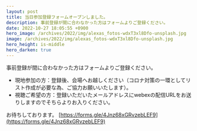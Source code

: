 ```yaml
---
layout: post
title: 当日参加登録フォームオープンしました。
description: 事前登録が間に合わなかった方はフォームよりご登録ください。
date: 2022-10-27 18:05:55 +0900
hero_image: /archives/2022/img/alexas_fotos-wdxT3xl8Dfo-unsplash.jpg
image: /archives/2022/img/alexas_fotos-wdxT3xl8Dfo-unsplash.jpg
hero_height: is-middle
hero_darken: true
---
```

事前登録が間に合わなかった方はフォームよりご登録ください。

 * 現地参加の方：登録後、会場へお越しください（コロナ対策の一環としてリスト作成が必要な為、ご協力お願いいたします）。
 * 視聴ご希望の方：登録いただいたメールアドレスにwebexの配信URLをお送りしますのでそちらよりお入りください。

お待ちしております。
[https://forms.gle/4Jnz68xGRvzebLEF9](https://forms.gle/4Jnz68xGRvzebLEF9)
